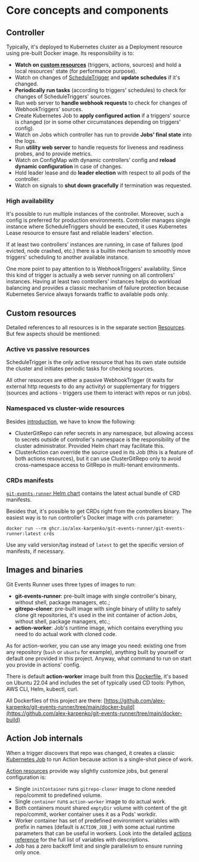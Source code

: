 # Core concepts and components

## Controller

Typically, it's deployed to Kubernetes cluster as a Deployment resource using pre-built Docker image.
Its responsibility is to:

* **Watch on [custom resources](../resources/sources.md)** (triggers, actions, sources) and hold a local resources'
  state (for performance purpose).
* Watch on changes of [ScheduleTrigger](../resources/triggers.md#scheduletrigger) and **update schedules** if it's
  changed.
* **Periodically run tasks** (according to triggers' schedules) to check for changes of ScheduleTriggers' sources.
* Run web server to **handle webhook requests** to check for changes of WebhookTriggers' sources.
* Create Kubernetes Job to **apply configured action** if a triggers' source is changed (or in some other circumstances
  depending on triggers' config).
* Watch on Jobs which controller has run to provide **Jobs' final state** into the logs.
* Run **utility web server** to handle requests for liveness and readiness probes, and to provide metrics.
* Watch on ConfigMap with dynamic controllers' config and **reload dynamic configuration** in case of changes.
* Hold leader lease and do **leader election** with respect to all pods of the controller.
* Watch on signals to **shut down gracefully** if termination was requested.

### High availability

It's possible to run multiple instances of the controller.
Moreover, such a config is preferred for production environments.
Controller manages single instance where ScheduleTriggers should be executed, it uses Kubernetes Lease resource to
ensure fast and reliable leaders' election.

If at least two controllers' instances are running, in case of failures (pod evicted, node crashed, etc.) there is
a builtin mechanism to smoothly move triggers' scheduling to another available instance.

One more point to pay attention to is WebhookTriggers' availability.
Since this kind of trigger is actually a web server running on all controllers' instances.
Having at least two controllers' instances helps do workload balancing and provides a classic mechanism of failure
protection because Kubernetes Service always forwards traffic to available pods only.

## Custom resources

Detailed references to all resources is in the separate section [Resources](../resources/sources.md).
But few aspects should be mentioned:

### Active vs passive resources

ScheduleTrigger is the only active resource that has its own state outside the cluster and initiates periodic tasks
for checking sources.

All other resources are either a passive WebhookTrigger (it waits for external http requests to do any activity) or
supplementary for triggers (sources and actions - triggers use them to interact with repos or run jobs).

### Namespaced vs cluster-wide resources

Besides [introduction](../intro/overview.md#namespaced-vs-cluster-resources), we have to know the following:

* ClusterGitRepo can refer secrets in any namespace, but allowing access to secrets outside of controller's namespace is
  the responsibility of the cluster administrator.
  Provided Helm chart may facilitate this.
* ClusterAction can override the source used in its Job (this is a feature of both actions resources), but it can use
  ClusterGitRepo only to avoid cross-namespace access to GitRepo in multi-tenant environments.

### CRDs manifests

[`git-events-runner` Helm chart](https://github.com/alex-karpenko/helm-charts/tree/main/charts/git-events-runner)
contains the latest actual bundle of CRD manifests.

Besides that, it's possible to get CRDs right from the controllers binary. The easiest way is to run controller's Docker
image with `crds` parameter:

```shell
docker run --rm ghcr.io/alex-karpenko/git-events-runner/git-events-runner:latest crds
```

Use any valid version/tag instead of `latest` to get the specific version of manifests, if necessary.

## Images and binaries

Git Events Runner uses three types of images to run:

* **git-events-runner**: pre-built image with single controller's binary, without shell, package managers, etc.;
* **gitrepo-cloner**: pre-built image with single binary of utility to safely clone git repositories, it's used in the
  init container of action Jobs, without shell, package managers, etc.;
* **action-worker**: Job's runtime image, which contains everything you need to do actual work with cloned code.

As for action-worker, you can use any image you need: existing one from any repository (`bash` or `ubuntu` for example),
anything built by yourself or default one provided in this project.
Anyway, what command to run on start you provide in actions' config.

There is default **action-worker** image built from
this [Dockerfile](https://github.com/alex-karpenko/git-events-runner/blob/main/docker-build/action-worker.dockerfile),
it's based on Ubuntu 22.04 and includes the set of typically used CD tools: Python, AWS CLI, Helm, kubectl, curl.

All Dockerfiles of this project are
there: [https://github.com/alex-karpenko/git-events-runner/tree/main/docker-build](https://github.com/alex-karpenko/git-events-runner/tree/main/docker-build)

## Action Job internals

When a trigger discovers that repo was changed, it creates a
classic [Kubernetes Job](https://kubernetes.io/docs/concepts/workloads/controllers/job/) to run Action because action is
a single-shot piece of work.

[Action resources](../resources/actions.md) provide way slightly customize jobs, but general configuration is:

* Single `initContainer` runs `gitrepo-cloner` image to clone needed repo/commit to predefined volume.
* Single `container` runs `action-worker` image to do actual work.
* Both containers mount shared `emptyDir` volume with content of the git repo/commit, worker container uses it as a
  Pods' workdir.
* Worker container has set of predefined environment variables with prefix in names (default is `ACTION_JOB_`) with
  some actual runtime parameters that can be useful in workers.
  Look into the detailed [actions reference](../resources/actions.md) for the full list of variables with descriptions.
* Job has a zero backoff limit and single parallelism to ensure running only once.
